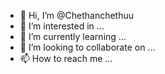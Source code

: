 - 👋 Hi, I’m @Chethanchethuu
- 👀 I’m interested in ...
- 🌱 I’m currently learning ...
- 💞️ I’m looking to collaborate on ...
- 📫 How to reach me ...

<!---
Chethanchethuu/Chethanchethuu is a ✨ special ✨ repository because its `README.md` (this file) appears on your GitHub profile.
You can click the Preview link to take a look at your changes.
--->
